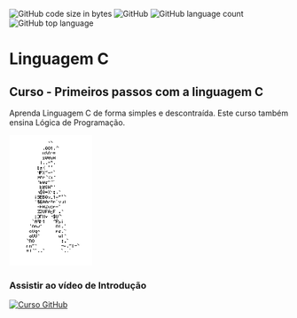 ![GitHub code size in bytes](https://img.shields.io/github/languages/code-size/andresantanajr/roboticapratica)
![GitHub](https://img.shields.io/github/license/andresantanajr/roboticapratica)
![GitHub language count](https://img.shields.io/github/languages/count/andresantanajr/roboticapratica)
![GitHub top language](https://img.shields.io/github/languages/top/andresantanajr/roboticapratica)
# Linguagem C
## Curso - Primeiros passos com a linguagem C
Aprenda Linguagem C de forma simples e descontraída. Este curso também ensina Lógica de Programação.

![Homem Letra](https://github.com/andresantanajr/roboticapratica/blob/main/homem-letras.gif)
### Assistir ao vídeo de Introdução
[![Curso GitHub](http://img.youtube.com/vi/T70t3mDiwvg/0.jpg)](http://www.youtube.com/watch?v=T70t3mDiwvg "Vídeo de Introdução do Curso")

